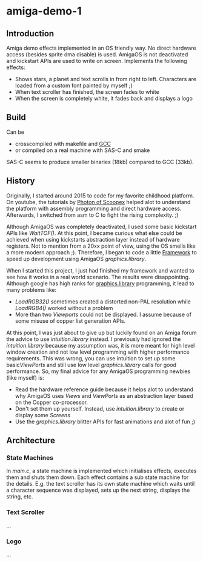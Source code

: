# amiga-demo-1

## Introduction

Amiga demo effects implemented in an OS friendly way. No direct
hardware access (besides sprite dma disable) is used. AmigaOS
is not deactivated and kickstart APIs are used to write on screen.
Implements the following effects:

* Shows stars, a planet and text scrolls in from right to left.
  Characters are loaded from a custom font painted by myself ;)
* When text scroller has finished, the screen fades to white
* When the screen is completely white, it fades back and displays
  a logo

## Build

Can be 

* crosscompiled with makefile and [GCC](http://aminet.net/package/dev/gcc/m68k-amigaos-gcc)
* or compiled on a real machine with SAS-C and smake

SAS-C seems to produce smaller binaries (18kb) compared to GCC (33kb).

## History

Originally, I started around 2015 to code for my favorite childhood platform.
On youtube, the tutorials by [Photon of Scoopex](https://www.youtube.com/channel/UC1lfCoAuwbQ22H-KoImEygg)
helped alot to understand the platform with assembly programming and direct
hardware access. Afterwards, I switched from asm to C to fight the rising complexity. ;)

Although AmigaOS was completely deactivated, I used some basic kickstart APIs
like *WaitTOF()*. At this point, I became curious what else could be achieved
when using kickstarts abstraction layer instead of hardware registers. Not to mention
from a 20xx point of view, using the OS smells like a more modern approach ;).
Therefore, I began to code a little [Framework](https://github.com/b3lial/amiga-starlight-framework)
to speed up development using AmigaOS *graphics.library*.

When I started this project, I just had finished my framework and wanted to see
how it works in a real world scenario. The results were disappointing. Although
google has high ranks for [graphics.library](https://wiki.amigaos.net/wiki/Classic_Graphics_Primitives)
programming, it lead to many problems like:

* *LoadRGB32()* sometimes created a distorted non-PAL resolution while *LoadRGB4()*
worked without a problem
* More than two *Viewports* could not be displayed. I assume because of some misuse
of copper list generation APIs.

At this point, I was just about to give up but luckily found on an Amiga forum the advice
to use *intuition.library* instead. I previously had ignored the *intuition.library*
because my assumption was, it is more meant for high level window creation and not
low level programming with higher performance requirements. This was wrong, you
can use intuition to set up some basic*ViewPorts* and still use low level
*graphics.library* calls for good performance. So, my final advice for any 
AmigaOS programming newbies (like myself) is:

* Read the hardware reference guide because it helps alot to understand
why AmigaOS uses *Views* and *ViewPorts* as an abstraction layer based on the 
Copper co-processor. 
* Don't set them up yourself. Instead, use *intuition.library* to create or display some *Screens*
* Use the *graphics.library* blitter APIs for fast animations and alot of fun ;)

## Architecture

### State Machines

In *main.c*, a state machine is implemented which initialises effects, executes them
and shuts them down. Each effect contains a sub state machine for the details. E.g.
the text scroller has its own state machine which waits until a character sequence
was displayed, sets up the next string, displays the string, etc.

### Text Scroller

...

### Logo

...